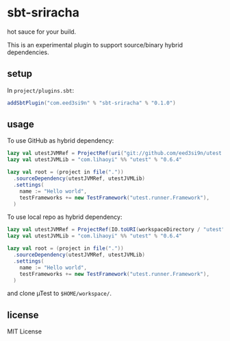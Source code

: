 sbt-sriracha
============

hot sauce for your build.

This is an experimental plugin to support source/binary hybrid dependencies.

setup
-----

In `project/plugins.sbt`:

```scala
addSbtPlugin("com.eed3si9n" % "sbt-sriracha" % "0.1.0")
```

usage
-----

To use GitHub as hybrid dependency:

```scala
lazy val utestJVMRef = ProjectRef(uri("git://github.com/eed3si9n/utest.git#5b19f47c"), "utestJVM")
lazy val utestJVMLib = "com.lihaoyi" %% "utest" % "0.6.4"

lazy val root = (project in file("."))
  .sourceDependency(utestJVMRef, utestJVMLib)
  .settings(
    name := "Hello world",
    testFrameworks += new TestFramework("utest.runner.Framework"),
  )
```

To use local repo as hybrid dependency:

```scala
lazy val utestJVMRef = ProjectRef(IO.toURI(workspaceDirectory / "utest"), "utestJVM")
lazy val utestJVMLib = "com.lihaoyi" %% "utest" % "0.6.4"

lazy val root = (project in file("."))
  .sourceDependency(utestJVMRef, utestJVMLib)
  .settings(
    name := "Hello world",
    testFrameworks += new TestFramework("utest.runner.Framework"),
  )
```

and clone µTest to `$HOME/workspace/`.

license
-------

MIT License
